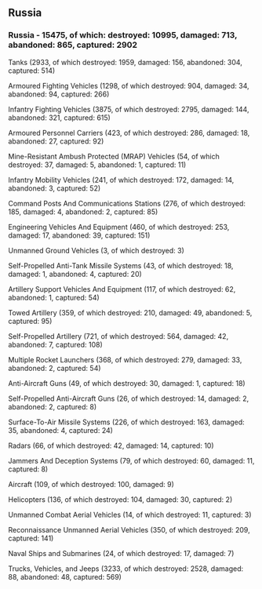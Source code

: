 
 
 ## Russia
 
 ### Russia - 15475, of which: destroyed: 10995, damaged: 713, abandoned: 865, captured: 2902

 

 

 Tanks (2933, of which destroyed: 1959, damaged: 156, abandoned: 304, captured: 514)

 Armoured Fighting Vehicles (1298, of which destroyed: 904, damaged: 34, abandoned: 94, captured: 266)

 Infantry Fighting Vehicles (3875, of which destroyed: 2795, damaged: 144, abandoned: 321, captured: 615)

 Armoured Personnel Carriers (423, of which destroyed: 286, damaged: 18, abandoned: 27, captured: 92)

 Mine-Resistant Ambush Protected (MRAP) Vehicles (54, of which destroyed: 37, damaged: 5, abandoned: 1, captured: 11)

 Infantry Mobility Vehicles (241, of which destroyed: 172, damaged: 14, abandoned: 3, captured: 52)

 Command Posts And Communications Stations (276, of which destroyed: 185, damaged: 4, abandoned: 2, captured: 85)

 Engineering Vehicles And Equipment (460, of which destroyed: 253, damaged: 17, abandoned: 39, captured: 151)

 Unmanned Ground Vehicles (3, of which destroyed: 3)

 Self-Propelled Anti-Tank Missile Systems (43, of which destroyed: 18, damaged: 1, abandoned: 4, captured: 20)

 Artillery Support Vehicles And Equipment (117, of which destroyed: 62, abandoned: 1, captured: 54)

 Towed Artillery (359, of which destroyed: 210, damaged: 49, abandoned: 5, captured: 95)

 Self-Propelled Artillery (721, of which destroyed: 564, damaged: 42, abandoned: 7, captured: 108)

 Multiple Rocket Launchers (368, of which destroyed: 279, damaged: 33, abandoned: 2, captured: 54)

 Anti-Aircraft Guns (49, of which destroyed: 30, damaged: 1, captured: 18)

 Self-Propelled Anti-Aircraft Guns (26, of which destroyed: 14, damaged: 2, abandoned: 2, captured: 8)

 Surface-To-Air Missile Systems (226, of which destroyed: 163, damaged: 35, abandoned: 4, captured: 24)

 Radars (66, of which destroyed: 42, damaged: 14, captured: 10)

 Jammers And Deception Systems (79, of which destroyed: 60, damaged: 11, captured: 8)

 Aircraft (109, of which destroyed: 100, damaged: 9)

 Helicopters (136, of which destroyed: 104, damaged: 30, captured: 2)

 Unmanned Combat Aerial Vehicles (14, of which destroyed: 11, captured: 3)

 Reconnaissance Unmanned Aerial Vehicles (350, of which destroyed: 209, captured: 141)

 Naval Ships and Submarines (24, of which destroyed: 17, damaged: 7)

 Trucks, Vehicles, and Jeeps (3233, of which destroyed: 2528, damaged: 88, abandoned: 48, captured: 569)

